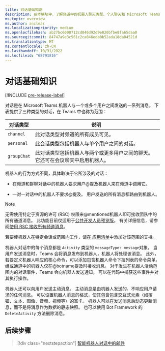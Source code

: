 ```yaml
---
title: 对话基础知识
description: 在本模块中，了解频道中的机器人聊天类型、个人聊天和 Microsoft Teams 中的群组聊天范围。
ms.topic: overview
ms.author: anclear
ms.localizationpriority: medium
ms.openlocfilehash: ab27bc6000712cd046d92d9e020bfbe8fa65daa0
ms.sourcegitcommit: 84747a9e3c561c2ca046eda0b52ada18da04521d
ms.translationtype: MT
ms.contentlocale: zh-CN
ms.lasthandoff: 10/31/2022
ms.locfileid: "68791816"
---
```

# <a name="conversation-basics"></a>对话基础知识

[!INCLUDE [pre-release-label](~/includes/v4-to-v3-pointer-bots.md)]

对话是在 Microsoft Teams 机器人与一个或多个用户之间发送的一系列消息。 下表提供了三种类型的对话，在 Teams 中也称为范围：

| 对话类型 | 说明 |
| ------- | ----------- |
| `channel` | 此对话类型对频道的所有成员可见。 |
| `personal` | 此会话类型包括机器人与单个用户之间的对话。 |
| `groupChat` | 此对话类型包括机器人与两个或更多用户之间的聊天。 它还可在会议聊天中启用机器人。 |

机器人的行为方式不同，具体取决于它所涉及的对话：

* 在频道和群聊对话中的机器人要求用户@提及机器人来在频道中调用它。

* 一对一对话中的机器人不要求@提及。 用户发送的所有消息都路由到机器人。

> [!NOTE]
> 无需使用特定于资源的许可 (RSC) 权限来@mentioned机器人即可接收团队中的所有通道消息。 此功能目前仅适用于[公共开发人员预览版](../../../resources/dev-preview/developer-preview-intro.md)。 有关详细信息，请参阅[使用 RSC 接收所有频道消息](channel-messages-with-rsc.md)。

若要使机器人在特定会话或范围内工作，请在 [应用清单](~/resources/schema/manifest-schema.md)中添加对该范围的支持。

机器人对话中的每个消息都是 `Activity` 类型的 `messageType: message`对象。 当用户发送消息时，Teams 会将消息发布到机器人，机器人将处理该消息。 此外，若要定义机器人响应的核心命令，可以添加包含机器人命令下拉列表的命令菜单。 组或通道中的机器人仅在@botname提及时接收消息。 对于发生在机器人活动范围内的对话事件，Teams 会向机器人发送通知。 可以在代码中捕获这些事件并对其执行操作。

机器人还可以向用户发送主动消息。 主动消息是由机器人发送的、不响应用户请求的任何消息。 可以设置机器人消息的格式，使其包含包含交互式元素（如按钮、文本、图像、音频、视频等）的富卡。 机器人可以在发送消息后动态更新消息，而不是将消息作为数据的静态快照。 也可以使用 Bot Framework 的 `DeleteActivity` 方法删除消息。

## <a name="next-step"></a>后续步骤

> [!div class="nextstepaction"]
> [智能机器人对话中的邮件](~/bots/how-to/conversations/conversation-messages.md)
